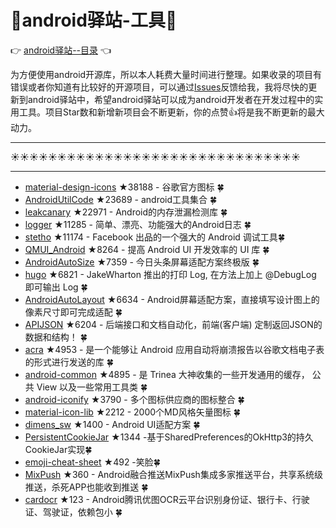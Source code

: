 # :running:android驿站-工具:running:
:point_right: [android驿站--目录](https://github.com/enChenging/android_posthouse) :point_left: 

为方便使用android开源库，所以本人耗费大量时间进行整理。如果收录的项目有错误或者你知道有比较好的开源项目，可以通过[Issues](https://github.com/enChenging/android_posthouse/issues)反馈给我，我将尽快的更新到android驿站中，希望android驿站可以成为android开发者在开发过程中的实用工具。项目Star数和新增新项目会不断更新，你的点赞:+1:将是我不断更新的最大动力。

<HR style="FILTER: progid:DXImageTransform.Microsoft.Shadow(color:#987cb9,direction:145,strength:15)" width="100%" color=#987cb9 SIZE=1>

:sunny::sunny::sunny::sunny::sunny::sunny::sunny::sunny::sunny::sunny::sunny::sunny::sunny::sunny::sunny::sunny::sunny::sunny::sunny::sunny::sunny::sunny::sunny::sunny::sunny::sunny::sunny::sunny::sunny::sunny::sunny:
<HR style="FILTER: progid:DXImageTransform.Microsoft.Shadow(color:#987cb9,direction:145,strength:15)" width="100%" color=#987cb9 SIZE=1>


- [material-design-icons](https://github.com/google/material-design-icons) ★38188 - 谷歌官方图标  :four_leaf_clover: 
- [AndroidUtilCode](https://github.com/Blankj/AndroidUtilCode) ★23689 - android工具集合 :four_leaf_clover:
- [leakcanary](https://github.com/square/leakcanary) ★22971 - Android的内存泄漏检测库 :four_leaf_clover:
- [logger](https://github.com/orhanobut/logger) ★11285 - 简单、漂亮、功能强大的Android日志 :four_leaf_clover:
- [stetho](https://github.com/facebook/stetho) ★11174  - Facebook 出品的一个强大的 Android 调试工具:four_leaf_clover:
- [QMUI_Android](https://github.com/Tencent/QMUI_Android) ★8264 - 提高 Android UI 开发效率的 UI 库 :four_leaf_clover: 
- [AndroidAutoSize](https://github.com/JessYanCoding/AndroidAutoSize) ★7359 - 今日头条屏幕适配方案终极版 :four_leaf_clover:
- [hugo](https://github.com/JakeWharton/hugo) ★6821 - JakeWharton 推出的打印 Log, 在方法上加上 @DebugLog 即可输出 Log :four_leaf_clover: 
- [AndroidAutoLayout](https://github.com/hongyangAndroid/AndroidAutoLayout) ★6634 - Android屏幕适配方案，直接填写设计图上的像素尺寸即可完成适配 :four_leaf_clover:
- [APIJSON](https://github.com/APIJSON/APIJSON) ★6204 - 后端接口和文档自动化，前端(客户端) 定制返回JSON的数据和结构！ :four_leaf_clover:
- [acra](https://github.com/ACRA/acra) ★4953 - 是一个能够让 Android 应用自动将崩溃报告以谷歌文档电子表的形式进行发送的库 :four_leaf_clover: 
- [android-common](https://github.com/Trinea/android-common) ★4895 - 是 Trinea 大神收集的一些开发通用的缓存， 公共 View 以及一些常用工具类 :four_leaf_clover:
- [android-iconify](https://github.com/JoanZapata/android-iconify) ★3790 - 多个图标供应商的图标整合 :four_leaf_clover:
- [material-icon-lib](https://github.com/code-mc/material-icon-lib) ★2212 - 2000个MD风格矢量图标 :four_leaf_clover:
- [dimens_sw](https://github.com/ladingwu/dimens_sw) ★1400 - Android UI适配方案 :four_leaf_clover:
- [PersistentCookieJar](https://github.com/franmontiel/PersistentCookieJar) ★1344 -基于SharedPreferences的OkHttp3的持久CookieJar实现:four_leaf_clover: 
- [emoji-cheat-sheet](https://github.com/ikatyang/emoji-cheat-sheet) ★492 -笑脸:four_leaf_clover: 
- [MixPush](https://github.com/taoweiji/MixPush) ★360 - Android融合推送MixPush集成多家推送平台，共享系统级推送，杀死APP也能收到推送 :four_leaf_clover: 
- [cardocr](https://github.com/Eric0liang/cardocr) ★123 - Android腾讯优图OCR云平台识别身份证、银行卡、行驶证、驾驶证，依赖包小 :four_leaf_clover:


       
